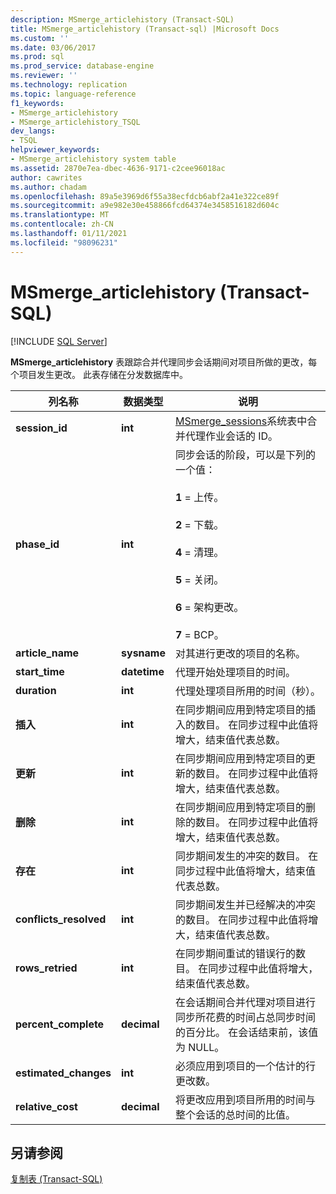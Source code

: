 ```yaml
---
description: MSmerge_articlehistory (Transact-SQL)
title: MSmerge_articlehistory (Transact-sql) |Microsoft Docs
ms.custom: ''
ms.date: 03/06/2017
ms.prod: sql
ms.prod_service: database-engine
ms.reviewer: ''
ms.technology: replication
ms.topic: language-reference
f1_keywords:
- MSmerge_articlehistory
- MSmerge_articlehistory_TSQL
dev_langs:
- TSQL
helpviewer_keywords:
- MSmerge_articlehistory system table
ms.assetid: 2870e7ea-dbec-4636-9171-c2cee96018ac
author: cawrites
ms.author: chadam
ms.openlocfilehash: 89a5e3969d6f55a38ecfdcb6abf2a41e322ce89f
ms.sourcegitcommit: a9e982e30e458866fcd64374e3458516182d604c
ms.translationtype: MT
ms.contentlocale: zh-CN
ms.lasthandoff: 01/11/2021
ms.locfileid: "98096231"
---
```

# <a name="msmerge_articlehistory-transact-sql"></a>MSmerge_articlehistory (Transact-SQL)
[!INCLUDE [SQL Server](../../includes/applies-to-version/sqlserver.md)]

  **MSmerge_articlehistory** 表跟踪合并代理同步会话期间对项目所做的更改，每个项目发生更改。 此表存储在分发数据库中。  
  
|列名称|数据类型|说明|  
|-----------------|---------------|-----------------|  
|**session_id**|**int**|[MSmerge_sessions](../../relational-databases/system-tables/msmerge-sessions-transact-sql.md)系统表中合并代理作业会话的 ID。|  
|**phase_id**|**int**|同步会话的阶段，可以是下列的一个值：<br /><br /> **1** = 上传。<br /><br /> **2** = 下载。<br /><br /> **4** = 清理。<br /><br /> **5** = 关闭。<br /><br /> **6** = 架构更改。<br /><br /> **7** = BCP。|  
|**article_name**|**sysname**|对其进行更改的项目的名称。|  
|**start_time**|**datetime**|代理开始处理项目的时间。|  
|**duration**|**int**|代理处理项目所用的时间（秒）。|  
|**插入**|**int**|在同步期间应用到特定项目的插入的数目。 在同步过程中此值将增大，结束值代表总数。|  
|**更新**|**int**|在同步期间应用到特定项目的更新的数目。 在同步过程中此值将增大，结束值代表总数。|  
|**删除**|**int**|在同步期间应用到特定项目的删除的数目。 在同步过程中此值将增大，结束值代表总数。|  
|**存在**|**int**|同步期间发生的冲突的数目。 在同步过程中此值将增大，结束值代表总数。|  
|**conflicts_resolved**|**int**|同步期间发生并已经解决的冲突的数目。 在同步过程中此值将增大，结束值代表总数。|  
|**rows_retried**|**int**|在同步期间重试的错误行的数目。  在同步过程中此值将增大，结束值代表总数。|  
|**percent_complete**|**decimal**|在会话期间合并代理对项目进行同步所花费的时间占总同步时间的百分比。 在会话结束前，该值为 NULL。|  
|**estimated_changes**|**int**|必须应用到项目的一个估计的行更改数。|  
|**relative_cost**|**decimal**|将更改应用到项目所用的时间与整个会话的总时间的比值。|  
  
## <a name="see-also"></a>另请参阅  
 [复制表 (Transact-SQL)](../../relational-databases/system-tables/replication-tables-transact-sql.md)  
  
  
